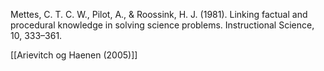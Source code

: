 Mettes, C. T. C. W., Pilot, A., & Roossink, H. J. (1981). Linking factual and
procedural knowledge in solving science problems. Instructional Science,
10, 333–361.

[[Arievitch og Haenen (2005)]]
